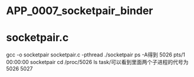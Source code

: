 # APP_0007_socketpair_binder

# socketpair.c
gcc -o socketpair socketpair.c -pthread
./socketpair
ps -A得到 5026 pts/1    00:00:00 socketpair
cd /proc/5026
ls task/可以看到里面两个子进程的代号为5026  5027
